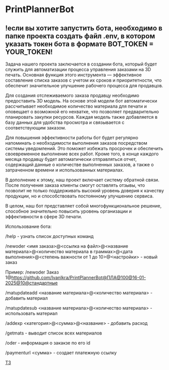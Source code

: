 # PrintPlannerBot

## !если вы хотите запустить бота, необходимо в папке проекта создать файл .env, в котором указать токен бота в формате BOT_TOKEN = YOUR_TOKEN!


Задача нашего проекта заключается в создании бота, который будет служить для автоматизации процесса управления заказами на 3D печать. Основная функция этого инструмента — эффективное составление списка заказов с учетом их сроков и приоритетности, что обеспечит значительное улучшение рабочего процесса для продавцов.

Для создания отслеживаемого заказа продавцу необходимо предоставить 3D модель. На основе этой модели бот автоматически рассчитывает необходимое количество материала для печати и оповещает о возможной его нехватке, что позволяет предварительно планировать закупки ресурсов. Каждая модель также добавляется в базу данных для удобства просмотра и связывается с соответствующим заказом.

Для повышения эффективности работы бот будет регулярно напоминать о необходимости выполнения заказов посредством системы уведомлений. Это поможет избежать просрочек и обеспечить своевременное выполнение всех работ. Кроме того, в конце каждого месяца продавцу будет автоматически отправляться отчет, содержащий данные о количестве выполненных заказов, а также о затраченном времени и использованных материалах.

В дополнение к этому, наш проект включает систему обратной связи. После получения заказа клиенты смогут оставлять отзывы, что позволит не только поддерживать высокий уровень доверия к качеству продукции, но и способствовать постоянному улучшению сервиса.

В целом, наш бот представляет собой многофункциональное решение, способное значительно повысить уровень организации и эффективности в сфере 3D печати.


Использование бота: 


/help - узнать список доступных команд


/newoder <имя заказа>@<ссылка на файл>@<название материала>@<количество материала в граммах>@<дата выполнения>@<степень важности от 1 до 10>@<настройки> - новый заказ

Пример: /newoder Заказ 1@https://github.com/IvanIkra/PrintPlannerBot@ПЛА@100@16-01-2025@10@стандартные


/matupdateadd <название материала>@<количество материала> - добавить материал


/matupdatesub <название материала>@<количество материала> - использовать материал


/addexp <категория>@<сумма>@<название> - добавить расход


/getmats - выводит список всех материалов


/oder <id> - информация о закакзе по его id


/paymenturl <сумма> - создает платежную ссылку


[ТЗ](https://drive.google.com/file/d/1tJsi9USr5DtnMKV95gycdfgTjwq2JW3p/view)


